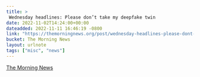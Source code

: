```yaml
---
title: > 
 Wednesday headlines: Please don’t take my deepfake twin
date: 2022-11-02T14:24:00+00:00
dateadded: 2022-11-11 16:46:19 -0800
link: "https://themorningnews.org/post/wednesday-headlines-please-dont-take-my-deepfake-twin"
bucket: The Morning News
layout: urlnote
tags: ["misc", "news"]
--- 
```


 
  
    
    
    


 <!-- end excerpt --> 
<div class='bucket'><a class='internal-link' href='/buckets/the-morning-news'>The Morning News</a></div> 
